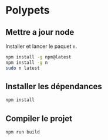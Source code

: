 # Polypets

## Mettre a jour node

Installer et lancer le paquet `n`.

```sh
npm install -g npm@latest
npm install -g n
sudo n latest
```

## Installer les dépendances

```sh
npm install
```

## Compiler le projet 

```sh
npm run build
```